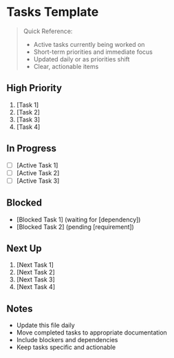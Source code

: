 # Tasks Template

> Quick Reference:
> - Active tasks currently being worked on
> - Short-term priorities and immediate focus
> - Updated daily or as priorities shift
> - Clear, actionable items

## High Priority
1. [Task 1]
2. [Task 2]
3. [Task 3]
4. [Task 4]

## In Progress
- [ ] [Active Task 1]
- [ ] [Active Task 2]
- [ ] [Active Task 3]

## Blocked
- [Blocked Task 1] (waiting for [dependency])
- [Blocked Task 2] (pending [requirement])

## Next Up
1. [Next Task 1]
2. [Next Task 2]
3. [Next Task 3]
4. [Next Task 4]

## Notes
- Update this file daily
- Move completed tasks to appropriate documentation
- Include blockers and dependencies
- Keep tasks specific and actionable 
